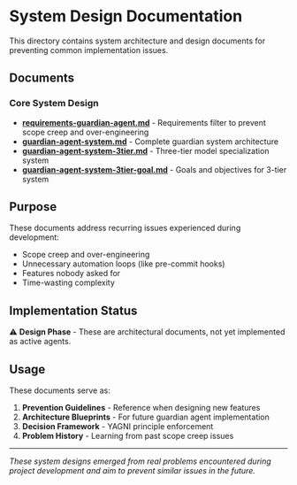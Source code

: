 # System Design Documentation

This directory contains system architecture and design documents for preventing common implementation issues.

## Documents

### Core System Design
- **[requirements-guardian-agent.md](requirements-guardian-agent.md)** - Requirements filter to prevent scope creep and over-engineering
- **[guardian-agent-system.md](guardian-agent-system.md)** - Complete guardian system architecture
- **[guardian-agent-system-3tier.md](guardian-agent-system-3tier.md)** - Three-tier model specialization system
- **[guardian-agent-system-3tier-goal.md](guardian-agent-system-3tier-goal.md)** - Goals and objectives for 3-tier system

## Purpose

These documents address recurring issues experienced during development:
- Scope creep and over-engineering
- Unnecessary automation loops (like pre-commit hooks)
- Features nobody asked for
- Time-wasting complexity

## Implementation Status

⚠️ **Design Phase** - These are architectural documents, not yet implemented as active agents.

## Usage

These documents serve as:
1. **Prevention Guidelines** - Reference when designing new features
2. **Architecture Blueprints** - For future guardian agent implementation
3. **Decision Framework** - YAGNI principle enforcement
4. **Problem History** - Learning from past scope creep issues

---

*These system designs emerged from real problems encountered during project development and aim to prevent similar issues in the future.*
